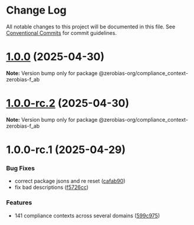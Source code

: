# Change Log

All notable changes to this project will be documented in this file.
See [Conventional Commits](https://conventionalcommits.org) for commit guidelines.

# [1.0.0](https://github.com/zerobias-org/compliance_context/compare/@zerobias-org/compliance_context-zerobias-f_ab@1.0.0-rc.2...@zerobias-org/compliance_context-zerobias-f_ab@1.0.0) (2025-04-30)

**Note:** Version bump only for package @zerobias-org/compliance_context-zerobias-f_ab





# [1.0.0-rc.2](https://github.com/zerobias-org/compliance_context/compare/@zerobias-org/compliance_context-zerobias-f_ab@1.0.0-rc.1...@zerobias-org/compliance_context-zerobias-f_ab@1.0.0-rc.2) (2025-04-30)

**Note:** Version bump only for package @zerobias-org/compliance_context-zerobias-f_ab





# 1.0.0-rc.1 (2025-04-29)


### Bug Fixes

* correct package jsons and re reset ([cafab90](https://github.com/zerobias-org/compliance_context/commit/cafab90b3771e45ffeefa4ea2dca415266baa99f))
* fix bad descriptions ([f5726cc](https://github.com/zerobias-org/compliance_context/commit/f5726cc749df176f6d8e37f3d2ed07b1302f60e5))


### Features

* 141 compliance contexts across several domains ([599c975](https://github.com/zerobias-org/compliance_context/commit/599c975fcf3da5bbfffe4113c7f5f793e5231e68))

